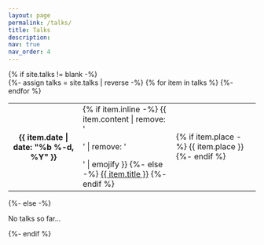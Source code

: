 ```yaml
---
layout: page
permalink: /talks/
title: Talks
description: 
nav: true
nav_order: 4
---
```



<!-- pages/talks.md -->
<div class="talks">
{% if site.talks != blank -%} 
<div class="table-responsive">
    <table class="table table-sm table-borderless">
    {%- assign talks = site.talks | reverse -%} 
    {% for item in talks %} 
    <tr>
        <th scope="row">{{ item.date | date: "%b %-d, %Y" }}</th>
        <td>
        {% if item.inline -%} 
            {{ item.content | remove: '<p>' | remove: '</p>' | emojify }}
        {%- else -%} 
            <a class="talks-title" href="{{ item.url | relative_url }}">{{ item.title }}</a>
        {%- endif %} 
        </td>
        <td>
        {% if item.place -%} 
            <span class="talks-place">{{ item.place }}</span>
        {%- endif %}
        </td>
    </tr>
    {%- endfor %} 
    </table>
</div>
{%- else -%} 
<p>No talks so far...</p>
{%- endif %} 
</div>